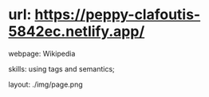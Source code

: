 # url: https://peppy-clafoutis-5842ec.netlify.app/

webpage: Wikipedia

skills: using tags and semantics;

layout: ./img/page.png
